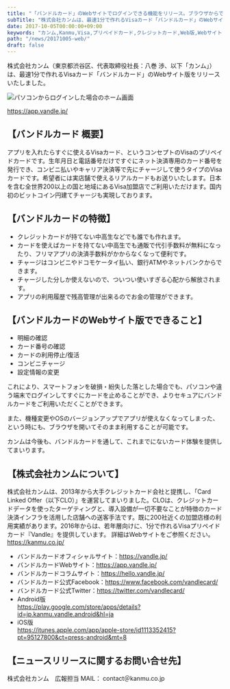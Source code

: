 ```yaml
---
title: "「バンドルカード」のWebサイトでログインできる機能をリリース。ブラウザからでも明細が確認可能に！"
subTitle: "株式会社カンムは、最速1分で作れるVisaカード「バンドルカード」のWebサイト版をリリースしました。アプリ以外でも、明細の閲覧やカードの利用停止、コンビニチャージができるようになりました。"
date: 2017-10-05T00:00:00+09:00
keywords: "カンム,Kanmu,Visa,プリペイドカード,クレジットカード,Web版,Webサイト,"
path: "/news/20171005-web/"
draft: false
---
```


株式会社カンム（東京都渋谷区、代表取締役社長：八巻 渉、以下「カンム」）は、最速1分で作れるVisaカード「バンドルカード」のWebサイト版をリリースいたしました。

![パソコンからログインした場合のホーム画面](/img/news/web-screenshot.png)

https://app.vandle.jp/

## 【バンドルカード 概要】
アプリを入れたらすぐに使えるVisaカード、というコンセプトのVisaのプリペイドカードです。生年月日と電話番号だけですぐにネット決済専用のカード番号を発行でき、コンビニ払いやキャリア決済等で先にチャージして使うタイプのVisaカードです。希望者には実店舗で使えるリアルカードもお送りいたします。日本を含む全世界200以上の国と地域にあるVisa加盟店でご利用いただけます。国内初のビットコイン円建てチャージも実現しております。

## 【バンドルカードの特徴】
- クレジットカードが持てない中高生などでも誰でも作れます。
- カードを使えばカードを持てない中高生でも通販で代引手数料が無料になったり、フリマアプリの決済手数料がかからなくなって便利です。
- チャージはコンビニやドコモケータイ払い、銀行ATMやネットバンクからできます。
- チャージした分しか使えないので、ついつい使いすぎる心配から解放されます。
- アプリの利用履歴で残高管理が出来るのでお金の管理ができます。

## 【バンドルカードのWebサイト版でできること】
- 明細の確認
- カード番号の確認
- カードの利用停止/復活
- コンビニチャージ
- 設定情報の変更

これにより、スマートフォンを破損・紛失した落とした場合でも、パソコンや違う端末でログインしてすぐにカードを止めることができ、よりセキュアにバンドルカードをご利用いただくことができます。

また、機種変更やOSのバージョンアップでアプリが使えなくなってしまった、という時にも、ブラウザを開いてそのまま利用することが可能です。

カンムは今後も、バンドルカードを通して、これまでにないカード体験を提供してまいります。

## 【株式会社カンムについて】
株式会社カンムは、2013年から大手クレジットカード会社と提携し、「Card Linked Offer（以下CLO）」を運営してまいりました。CLOは、クレジットカードデータを使ったターゲティングと、導入設備が一切不要なことが特徴のカード決済インフラを活用した店舗への送客手法です。既に200社近くの加盟店様の利用実績があります。2016年からは、若年層向けに、1分で作れるVisaプリペイドカード『Vandle』を提供しています。
詳細はWebサイトをご参照ください。https://kanmu.co.jp/

- バンドルカードオフィシャルサイト：https://vandle.jp/
- バンドルカードWebサイト：https://app.vandle.jp/
- バンドルカードコラムサイト：https://hello.vandle.jp/
- バンドルカード公式Facebook：https://www.facebook.com/vandlecard/
- バンドルカード公式Twitter：https://twitter.com/vandlecard/
- Android版  
https://play.google.com/store/apps/details?id=jp.kanmu.vandle.android&hl=ja  
- iOS版  
https://itunes.apple.com/app/apple-store/id1113352415?pt=95127800&ct=press-android&mt=8  

## 【ニュースリリースに関するお問い合せ先】
株式会社カンム　広報担当
MAIL： contact＠kanmu.co.jp
